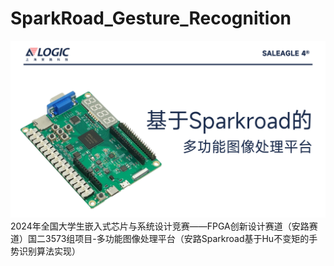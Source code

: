# SparkRoad_Gesture_Recognition
![pic](/images/banner.PNG)
2024年全国大学生嵌入式芯片与系统设计竞赛——FPGA创新设计赛道（安路赛道）国二3573组项目-多功能图像处理平台（安路Sparkroad基于Hu不变矩的手势识别算法实现）
